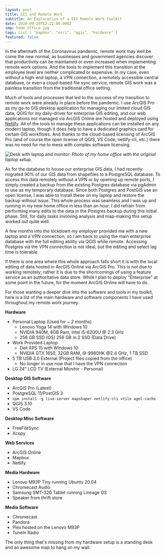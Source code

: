 ```yaml
---
layout: post
title: GIS and Remote Work
subtitle: An Exploration of a GIS Remote Work Toolkit
date: 2020-09-20T12:21:00.000Z
img: home_office.jpg
tags: List [ "mapbox", "esri", "qgis", "hardware" ]
featured: false
---
```

In the aftermath of the Coronavirus pandemic, remote work may well be come the new normal, as businesses and government agencies discover that productivity can be maintained or even increased when implementing remote work options. And the tools to implement this transition at the employee level are neither complicated or expensive. In my case, even without a high-end laptop, a VPN connection, a remotely accessible central database, or even a cloud-based file sync service, remote GIS work was a painless transition from the traditional office setting.

Much of tools and processes that led to the success of my transition to remote work were already in place before the pandemic. I use ArcGIS Pro as my go-to GIS desktop application for managing our limited cloud GIS data, QGIS for my daily-driver for enterprise GIS editing, and our web applications not managed via ArcGIS Online are hosted and deployed using [Netlify](https://www.netlify.com). All of the tools to manage these applications can be installed on any modern laptop, though it does help to have a dedicated graphics card for certain GIS workflows. And thanks to the cloud-based licensing of ArcGIS Pro (and of course the open license of QGIS, VS Code, netlify-cli, etc.) there was no need for me to mess with complex software licensing. 

![](assets/img/home_office.jpg "Desk with laptop and monitor.")
*Photo of my home office with the original laptop setup.*

As for the database to house our enterprise GIS data, I had recently migrated 90% of our GIS data from shapefiles to a PostgreSQL database. To access this data remotely without a VPN or by opening up remote ports, I simply created a backup from the existing Postgres database via pgAdmin to use as my temporary database. Since both Postgres and PostGIS use an open license, I was able to install these on my laptop and restore the backup without issue. This whole process was seamless and I was up and running in my new home office in less than an hour. I did refrain from performing many edits to the data in the Postgres backup during this initial phase. Still, for daily tasks involving analysis and map-making this setup worked out quite well.

A few months into the lockdown my employer provided me with a new laptop and a VPN connection, so I am back to using the main enterprise database with the full editing ability via QGIS while remote. Accessing Postgres via the VPN connection is not ideal, but the editing and select lag time is tolerable.

If there is one area where this whole approach falls short it is with the local editing of data hosted in ArcGIS Online via ArcGIS Pro. This is not due to working remotely; rather it is due to the shortcomings of using a feature service as an authoritative data store. While I plan to deploy "Enterprise" at some point in the future, for the moment ArcGIS Online will have to do.

For those wanting a deeper dive into the software and tools in my toolkit, here is a list of the main hardware and software components I have used throughout my remote work journey.

**Hardware**

* Personal Laptop (Used for ~ 2 months)
  * Lenovo Yoga 14 with Windows 10
  * NVIDIA 940M, 8GB Ram, Intel i5-6200U @ 2.3 GHz
  * 256 GB SSD (OS) 256 GB m.2 SSD (Data Drive)
* Work Provided Laptop
  * Dell XPS 15 with Windows 10
  * NVIDIA GTX 1650, 32GB RAM, i9-9980HK @2.4 GHz, 1 TB SSD 
* 5 TB USB 3.0 External (Project files copied from the office)
  * No longer in use now that I have the VPN connection
* LG 24" LCD TV (External Monitor - Personal)

**Desktop GIS Software**

* ArcGIS Pro (Latest)
* PostgreSQL 11/PostGIS 3
* ``npm install -g live-server mapshaper netlify-cli vtile agol-cache``
* QGIS 3.10
* VS Code

**Desktop Misc Software**

* FreeFileSync
* Xcopy

**Web Services**
* ArcGIS Online
* Mapbox
* Netlify

**Media Hardware**
* Lenovo M93P Tiny running Ubuntu 20.04
* Chromecast Audio
* Samsung SMT-320 Tablet running Lineage OS
* Speaker from thrift store

**Media Software**

* Chromecast
* Pandora
* Plex hosted on the Lenovo M93P
* TuneIn Radio

The only thing that's missing from my hardware setup is a standing desk and an awesome map to hang on my wall.
